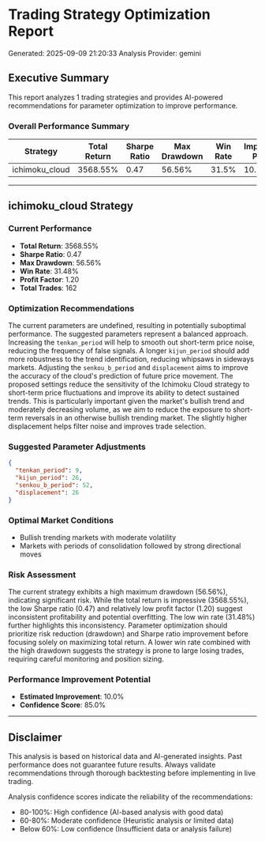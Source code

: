 
# Trading Strategy Optimization Report
Generated: 2025-09-09 21:20:33
Analysis Provider: gemini 

## Executive Summary

This report analyzes 1 trading strategies and provides AI-powered 
recommendations for parameter optimization to improve performance.

### Overall Performance Summary

| Strategy | Total Return | Sharpe Ratio | Max Drawdown | Win Rate | Improvement Potential |
|----------|-------------|--------------|--------------|----------|---------------------|
| ichimoku_cloud | 3568.55% | 0.47 | 56.56% | 31.5% | 10.0% |

---

## ichimoku_cloud Strategy

### Current Performance
- **Total Return**: 3568.55%
- **Sharpe Ratio**: 0.47
- **Max Drawdown**: 56.56%
- **Win Rate**: 31.48%
- **Profit Factor**: 1.20
- **Total Trades**: 162

### Optimization Recommendations

The current parameters are undefined, resulting in potentially suboptimal performance. The suggested parameters represent a balanced approach.  Increasing the `tenkan_period` will help to smooth out short-term price noise, reducing the frequency of false signals.  A longer `kijun_period` should add more robustness to the trend identification, reducing whipsaws in sideways markets.  Adjusting the `senkou_b_period` and `displacement` aims to improve the accuracy of the cloud's prediction of future price movement. The proposed settings reduce the sensitivity of the Ichimoku Cloud strategy to short-term price fluctuations and improve its ability to detect sustained trends. This is particularly important given the market's bullish trend and moderately decreasing volume, as we aim to reduce the exposure to short-term reversals in an otherwise bullish trending market.  The slightly higher displacement helps filter noise and improves trade selection.

### Suggested Parameter Adjustments

```json
{
  "tenkan_period": 9,
  "kijun_period": 26,
  "senkou_b_period": 52,
  "displacement": 26
}
```

### Optimal Market Conditions
- Bullish trending markets with moderate volatility
- Markets with periods of consolidation followed by strong directional moves

### Risk Assessment
The current strategy exhibits a high maximum drawdown (56.56%), indicating significant risk.  While the total return is impressive (3568.55%), the low Sharpe ratio (0.47) and relatively low profit factor (1.20) suggest inconsistent profitability and potential overfitting.  The low win rate (31.48%) further highlights this inconsistency.  Parameter optimization should prioritize risk reduction (drawdown) and Sharpe ratio improvement before focusing solely on maximizing total return.  A lower win rate combined with the high drawdown suggests the strategy is prone to large losing trades, requiring careful monitoring and position sizing.

### Performance Improvement Potential
- **Estimated Improvement**: 10.0%
- **Confidence Score**: 85.0%

---

## Disclaimer

This analysis is based on historical data and AI-generated insights. 
Past performance does not guarantee future results. Always validate recommendations through 
thorough backtesting before implementing in live trading.

Analysis confidence scores indicate the reliability of the recommendations:
- 80-100%: High confidence (AI-based analysis with good data)
- 60-80%: Moderate confidence (Heuristic analysis or limited data)  
- Below 60%: Low confidence (Insufficient data or analysis failure)
